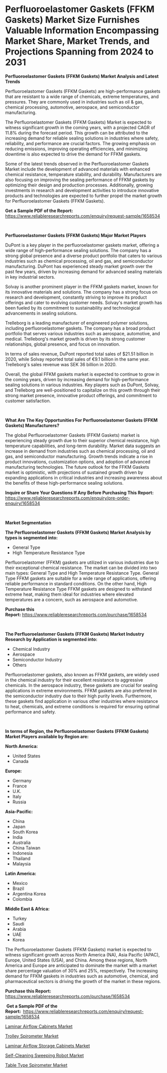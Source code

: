 <p><h1>Perfluoroelastomer Gaskets (FFKM Gaskets) Market Size Furnishes Valuable Information Encompassing Market Share, Market Trends, and Projections Spanning from 2024 to 2031</h1></p><p><strong>Perfluoroelastomer Gaskets (FFKM Gaskets) Market Analysis and Latest Trends</strong></p>
<p><p>Perfluoroelastomer Gaskets (FFKM Gaskets) are high-performance gaskets that are resistant to a wide range of chemicals, extreme temperatures, and pressures. They are commonly used in industries such as oil & gas, chemical processing, automotive, aerospace, and semiconductor manufacturing.</p><p>The Perfluoroelastomer Gaskets (FFKM Gaskets) Market is expected to witness significant growth in the coming years, with a projected CAGR of 11.8% during the forecast period. This growth can be attributed to the increasing demand for reliable sealing solutions in industries where safety, reliability, and performance are crucial factors. The growing emphasis on reducing emissions, improving operating efficiencies, and minimizing downtime is also expected to drive the demand for FFKM gaskets.</p><p>Some of the latest trends observed in the Perfluoroelastomer Gaskets Market include the development of advanced materials with enhanced chemical resistance, temperature stability, and durability. Manufacturers are also focusing on improving the sealing performance of FFKM gaskets by optimizing their design and production processes. Additionally, growing investments in research and development activities to introduce innovative products and technologies are expected to further propel the market growth for Perfluoroelastomer Gaskets (FFKM Gaskets).</p></p>
<p><strong>Get a Sample PDF of the Report:&nbsp;</strong> <a href="https://www.reliableresearchreports.com/enquiry/request-sample/1658534">https://www.reliableresearchreports.com/enquiry/request-sample/1658534</a></p>
<p>&nbsp;</p>
<p><strong>Perfluoroelastomer Gaskets (FFKM Gaskets) Major Market Players</strong></p>
<p><p>DuPont is a key player in the perfluoroelastomer gaskets market, offering a wide range of high-performance sealing solutions. The company has a strong global presence and a diverse product portfolio that caters to various industries such as chemical processing, oil and gas, and semiconductor manufacturing. DuPont has experienced steady market growth over the past few years, driven by increasing demand for advanced sealing materials in key industrial sectors.</p><p>Solvay is another prominent player in the FFKM gaskets market, known for its innovative materials and solutions. The company has a strong focus on research and development, constantly striving to improve its product offerings and cater to evolving customer needs. Solvay's market growth has been fueled by its commitment to sustainability and technological advancements in sealing solutions.</p><p>Trelleborg is a leading manufacturer of engineered polymer solutions, including perfluoroelastomer gaskets. The company has a broad product portfolio that serves various industries such as aerospace, automotive, and medical. Trelleborg's market growth is driven by its strong customer relationships, global presence, and focus on innovation.</p><p>In terms of sales revenue, DuPont reported total sales of $21.51 billion in 2020, while Solvay reported total sales of €9.1 billion in the same year. Trelleborg's sales revenue was SEK 36 billion in 2020.</p><p>Overall, the global FFKM gaskets market is expected to continue to grow in the coming years, driven by increasing demand for high-performance sealing solutions in various industries. Key players such as DuPont, Solvay, and Trelleborg are well-positioned to capitalize on this growth through their strong market presence, innovative product offerings, and commitment to customer satisfaction.</p></p>
<p>&nbsp;</p>
<p><strong>What Are The Key Opportunities For Perfluoroelastomer Gaskets (FFKM Gaskets) Manufacturers?</strong></p>
<p><p>The global Perfluoroelastomer Gaskets (FFKM Gaskets) market is experiencing steady growth due to their superior chemical resistance, high temperature capabilities, and long-term durability. Market data suggests an increase in demand from industries such as chemical processing, oil and gas, and semiconductor manufacturing. Growth trends indicate a rise in product innovations, customization options, and adoption of advanced manufacturing technologies. The future outlook for the FFKM Gaskets market is optimistic, with projections of sustained growth driven by expanding applications in critical industries and increasing awareness about the benefits of these high-performance sealing solutions.</p></p>
<p><strong>Inquire or Share Your Questions If Any Before Purchasing This Report:</strong> <a href="https://www.reliableresearchreports.com/enquiry/pre-order-enquiry/1658534">https://www.reliableresearchreports.com/enquiry/pre-order-enquiry/1658534</a></p>
<p>&nbsp;</p>
<p><strong>Market Segmentation</strong></p>
<p><strong>The Perfluoroelastomer Gaskets (FFKM Gaskets) Market Analysis by types is segmented into:</strong></p>
<p><ul><li>General Type</li><li>High Temperature Resistance Type</li></ul></p>
<p><p>Perfluoroelastomer (FFKM) gaskets are utilized in various industries due to their exceptional chemical resistance. The market can be divided into two main types: General Type and High Temperature Resistance Type. General Type FFKM gaskets are suitable for a wide range of applications, offering reliable performance in standard conditions. On the other hand, High Temperature Resistance Type FFKM gaskets are designed to withstand extreme heat, making them ideal for industries where elevated temperatures are a concern, such as aerospace and automotive.</p></p>
<p><strong>Purchase this Report:&nbsp;</strong><a href="https://www.reliableresearchreports.com/purchase/1658534">https://www.reliableresearchreports.com/purchase/1658534</a></p>
<p>&nbsp;</p>
<p><strong>The Perfluoroelastomer Gaskets (FFKM Gaskets) Market Industry Research by Application is segmented into:</strong></p>
<p><ul><li>Chemical Industry</li><li>Aerospace</li><li>Semiconductor Industry</li><li>Others</li></ul></p>
<p><p>Perfluoroelastomer gaskets, also known as FFKM gaskets, are widely used in the chemical industry for their excellent resistance to aggressive chemicals. In the aerospace industry, these gaskets are crucial for sealing applications in extreme environments. FFKM gaskets are also preferred in the semiconductor industry due to their high purity levels. Furthermore, these gaskets find application in various other industries where resistance to heat, chemicals, and extreme conditions is required for ensuring optimal performance and safety.</p></p>
<p>&nbsp;</p>
<p><strong>In terms of Region, the Perfluoroelastomer Gaskets (FFKM Gaskets) Market Players available by Region are:</strong></p>
<p>
    <p> <strong> North America: </strong>
        <ul>
            <li>United States</li>
            <li>Canada</li>
        </ul>
        </p> 
    <p> <strong> Europe: </strong>
        <ul>
            <li>Germany</li>
            <li>France</li>
            <li>U.K.</li>
            <li>Italy</li>
            <li>Russia</li>
        </ul>
        </p> 
    <p> <strong> Asia-Pacific: </strong>
        <ul>
            <li>China</li>
            <li>Japan</li>
            <li>South Korea</li>
            <li>India</li>
            <li>Australia</li>
            <li>China Taiwan</li>
            <li>Indonesia</li>
            <li>Thailand</li>
            <li>Malaysia</li>
        </ul>
        </p> 
    <p> <strong> Latin America: </strong>
        <ul>
            <li>Mexico</li>
            <li>Brazil</li>
            <li>Argentina Korea</li>
            <li>Colombia</li>
        </ul>
        </p> 
    <p> <strong> Middle East & Africa: </strong>
        <ul>
            <li>Turkey</li>
            <li>Saudi</li>
            <li>Arabia</li>
            <li>UAE</li>
            <li>Korea</li>
        </ul>
    </p>
    </p>
<p><p>The Perfluoroelastomer Gaskets (FFKM Gaskets) market is expected to witness significant growth across North America (NA), Asia Pacific (APAC), Europe, United States (USA), and China. Among these regions, North America and Europe are anticipated to dominate the market with a market share percentage valuation of 30% and 25%, respectively. The increasing demand for FFKM gaskets in industries such as automotive, chemical, and pharmaceutical sectors is driving the growth of the market in these regions.</p></p>
<p><strong>Purchase this Report: </strong><a href="https://www.reliableresearchreports.com/purchase/1658534">https://www.reliableresearchreports.com/purchase/1658534</a></p>
<p>&nbsp;<strong>Get a Sample PDF of the Report:&nbsp;&nbsp;</strong><a href="https://www.reliableresearchreports.com/enquiry/request-sample/1658534">https://www.reliableresearchreports.com/enquiry/request-sample/1658534</a></p>
<p><strong></strong></p>
<p><p><a href="https://medium.com/@patriciahanson2013/laminar-airflow-cabinets-market-analysis-and-sze-forecasted-for-period-from-2024-to-2031-188f85f023bc">Laminar Airflow Cabinets Market</a></p><p><a href="https://medium.com/@crystalpena2022/trolley-spirometer-market-the-key-to-successful-business-strategy-forecast-till-2031-88a5feadaebf">Trolley Spirometer Market</a></p><p><a href="https://medium.com/@patriciahanson2013/laminar-airflow-storage-cabinets-market-size-market-outlook-and-market-forecast-2024-to-2031-792aea38a2dc">Laminar Airflow Storage Cabinets Market</a></p><p><a href="https://github.com/Krish2023na/Market-Research-Report-List-3/blob/main/self-cleaning-sweeping-robot-market.md">Self-Cleaning Sweeping Robot Market</a></p><p><a href="https://medium.com/@crystalpena2022/table-type-spirometer-market-size-market-outlook-and-market-forecast-2024-to-2031-4adf9ca4b21c">Table Type Spirometer Market</a></p></p>